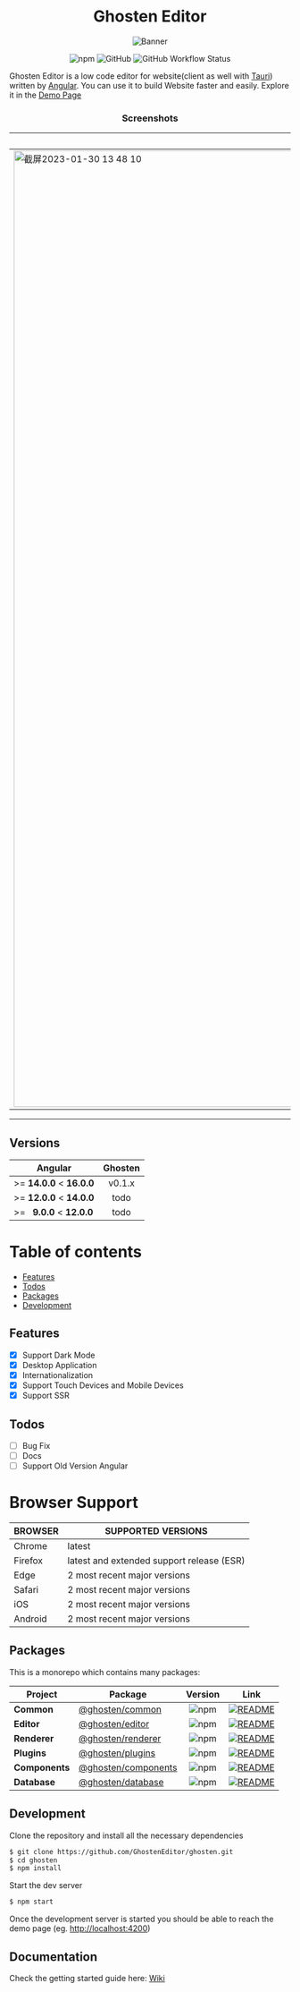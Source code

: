 <div align="center">

# Ghosten Editor

![Banner](https://user-images.githubusercontent.com/121630113/210319723-d0a2e574-4197-4379-a8c5-96e4b17c52b9.png)

[//]: # (中文 |)
[//]: # (English)

![npm](https://img.shields.io/npm/v/@ghosten/common?logo=npm)
![GitHub](https://img.shields.io/github/license/GhostenEditor/ghosten)
![GitHub Workflow Status](https://img.shields.io/github/actions/workflow/status/GhostenEditor/ghosten/release.yml)

</div>


Ghosten Editor is a low code editor for website(client as well with [Tauri](https://tauri.app)) written by [Angular](https://angular.io). You can use it to build Website faster and easily. Explore it in the [Demo Page](https://ghosteneditor.github.io/ghosten/en-US/)

<div align="center">

### Screenshots

</div>

| Browser                            | Mobile |
|------------------------------------|:-------:|
| <img width="1710" alt="截屏2023-01-30 13 48 10" src="https://user-images.githubusercontent.com/121630113/215397317-216547c0-89b0-4301-9543-9f32272140c8.png">       | ![Simulator Screen Shot - iPhone 12 - 2023-01-30 at 13 53 03](https://user-images.githubusercontent.com/121630113/215398036-ad158248-5032-4d09-8e8f-41ae9aef55e1.png)  |

---

## Versions

| Angular                            | Ghosten |
|------------------------------------|:-------:|
| \>= **14.0.0** \< **16.0.0**       | v0.1.x  |
| \>= **12.0.0** \< **14.0.0**       |  todo   |
| \>= &nbsp; **9.0.0** \< **12.0.0** |  todo   |

Table of contents
=================

* [Features](#features)
* [Todos](#Todos)
* [Packages](#Packages)
* [Development](#Development)

## Features

- [x] Support Dark Mode
- [x] Desktop Application
- [x] Internationalization
- [x] Support Touch Devices and Mobile Devices
- [x] Support SSR

## Todos

- [ ] Bug Fix
- [ ] Docs
- [ ] Support Old Version Angular

# Browser	Support 
| BROWSER  | 	SUPPORTED VERSIONS                        |
|----------|--------------------------------------------|
| Chrome   | 	latest                                    |
| Firefox  | 	latest and extended support release (ESR) |
| Edge     | 	2 most recent major versions              |
| Safari   | 	2 most recent major versions              |
| iOS      | 	2 most recent major versions              |
| Android	 | 2 most recent major versions               |

## Packages

This is a monorepo which contains many packages:

| Project        | Package                                                                  |                              Version                              | Link                                                                                  |
|----------------|--------------------------------------------------------------------------|:-----------------------------------------------------------------:|---------------------------------------------------------------------------------------|
| **Common**     | [@ghosten/common](https://www.npmjs.com/package/@ghosten/common)         |   ![npm](https://img.shields.io/npm/v/@ghosten/common?logo=npm)   | [![README](https://img.shields.io/badge/README-green)](projects/common/README.md)     |
| **Editor**     | [@ghosten/editor](https://www.npmjs.com/package/@ghosten/editor)         |   ![npm](https://img.shields.io/npm/v/@ghosten/editor?logo=npm)   | [![README](https://img.shields.io/badge/README-green)](projects/editor/README.md)     |
| **Renderer**   | [@ghosten/renderer](https://www.npmjs.com/package/@ghosten/renderer)     |  ![npm](https://img.shields.io/npm/v/@ghosten/renderer?logo=npm)  | [![README](https://img.shields.io/badge/README-green)](projects/renderer/README.md)   |
| **Plugins**    | [@ghosten/plugins](https://www.npmjs.com/package/@ghosten/plugins)       |  ![npm](https://img.shields.io/npm/v/@ghosten/plugins?logo=npm)   | [![README](https://img.shields.io/badge/README-green)](projects/plugins/README.md)    |
| **Components** | [@ghosten/components](https://www.npmjs.com/package/@ghosten/components) | ![npm](https://img.shields.io/npm/v/@ghosten/components?logo=npm) | [![README](https://img.shields.io/badge/README-green)](projects/components/README.md) |
| **Database**   | [@ghosten/database](https://www.npmjs.com/package/@ghosten/database)     |  ![npm](https://img.shields.io/npm/v/@ghosten/database?logo=npm)  | [![README](https://img.shields.io/badge/README-green)](projects/database/README.md)   |


## Development

Clone the repository and install all the necessary dependencies

```sh
$ git clone https://github.com/GhostenEditor/ghosten.git
$ cd ghosten
$ npm install
```

Start the dev server

```sh
$ npm start
```

Once the development server is started you should be able to reach the demo page (eg. [http://localhost:4200](http://localhost:4200))

## Documentation

Check the getting started guide here: [Wiki](https://github.com/GhostenEditor/ghosten/wiki)
